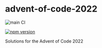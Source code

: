 advent-of-code-2022
===============

![main CI](https://github.com/gas-buddy/advent-of-code-2022/actions/workflows/npm_publish.yml/badge.svg)

[![npm version](https://badge.fury.io/js/@gasbuddy%2Fadvent-of-code-2022.svg)](https://badge.fury.io/js/@gasbuddy%2Fadvent-of-code-2022)

Solutions for the Advent of Code 2022
